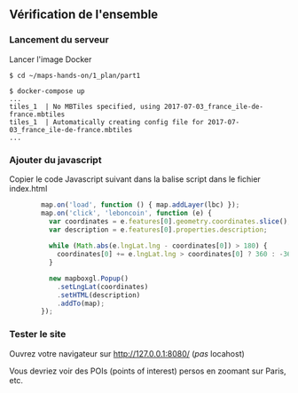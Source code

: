 ## Vérification de l'ensemble

### Lancement du serveur
Lancer l'image Docker
```shell
$ cd ~/maps-hands-on/1_plan/part1

$ docker-compose up
...
tiles_1  | No MBTiles specified, using 2017-07-03_france_ile-de-france.mbtiles
tiles_1  | Automatically creating config file for 2017-07-03_france_ile-de-france.mbtiles
...
```

### Ajouter du javascript
Copier le code Javascript suivant dans la balise script dans le fichier index.html
```js
        map.on('load', function () { map.addLayer(lbc) });
        map.on('click', 'leboncoin', function (e) {
          var coordinates = e.features[0].geometry.coordinates.slice();
          var description = e.features[0].properties.description;
        
          while (Math.abs(e.lngLat.lng - coordinates[0]) > 180) {
            coordinates[0] += e.lngLat.lng > coordinates[0] ? 360 : -360;
          }

          new mapboxgl.Popup()
            .setLngLat(coordinates)
            .setHTML(description)
            .addTo(map);
        });
```

### Tester le site
Ouvrez votre navigateur sur http://127.0.0.1:8080/ (_pas_ locahost)

Vous devriez voir des POIs (points of interest) persos en zoomant sur Paris, etc.